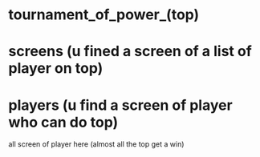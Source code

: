 # tournament_of_power_(top)

# screens (u fined a screen of a list of player on top)

# players (u find a screen of player who can do top)

all screen of player here (almost all the top get a win)